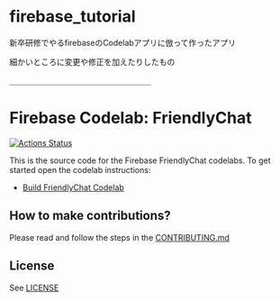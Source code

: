# firebase_tutorial
新卒研修でやるfirebaseのCodelabアプリに倣って作ったアプリ

細かいところに変更や修正を加えたりしたもの



＿＿＿＿＿＿＿＿＿＿＿＿＿＿＿＿＿＿
# Firebase Codelab: FriendlyChat

[![Actions Status][gh-actions-badge]][gh-actions]

This is the source code for the Firebase FriendlyChat codelabs. To get started open the codelab instructions:

 - [Build FriendlyChat Codelab](https://firebase.google.com/codelabs/firebase-android/)


## How to make contributions?
Please read and follow the steps in the [CONTRIBUTING.md](CONTRIBUTING.md)


## License
See [LICENSE](LICENSE)

[gh-actions]: https://github.com/firebase/codelab-friendlychat-android/actions
[gh-actions-badge]: https://github.com/firebase/codelab-friendlychat-android/workflows/Android%20CI/badge.svg

